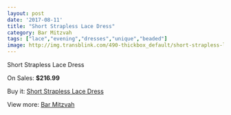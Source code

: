 ```yaml
---
layout: post
date: '2017-08-11'
title: "Short Strapless Lace Dress"
category: Bar Mitzvah
tags: ["lace","evening","dresses","unique","beaded"]
image: http://img.transblink.com/490-thickbox_default/short-strapless-lace-dress.jpg
---
```

Short Strapless Lace Dress

On Sales: **$216.99**
<a href="https://www.transblink.com/en/bar-mitzvah/131-short-strapless-lace-dress.html"><amp-img layout="responsive" width="600" height="600" src="//img.transblink.com/490-thickbox_default/short-strapless-lace-dress.jpg" alt="Short Strapless Lace Dress 0" /></a>
<a href="https://www.transblink.com/en/bar-mitzvah/131-short-strapless-lace-dress.html"><amp-img layout="responsive" width="600" height="600" src="//img.transblink.com/492-thickbox_default/short-strapless-lace-dress.jpg" alt="Short Strapless Lace Dress 1" /></a>
<a href="https://www.transblink.com/en/bar-mitzvah/131-short-strapless-lace-dress.html"><amp-img layout="responsive" width="600" height="600" src="//img.transblink.com/491-thickbox_default/short-strapless-lace-dress.jpg" alt="Short Strapless Lace Dress 2" /></a>

Buy it: [Short Strapless Lace Dress](https://www.transblink.com/en/bar-mitzvah/131-short-strapless-lace-dress.html "Short Strapless Lace Dress")

View more: [Bar Mitzvah](https://www.transblink.com/en/2-bar-mitzvah "Bar Mitzvah")